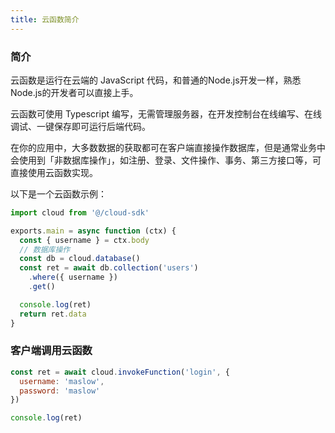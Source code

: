 ```yaml
---
title: 云函数简介
---
```


### 简介

云函数是运行在云端的 JavaScript 代码，和普通的Node.js开发一样，熟悉Node.js的开发者可以直接上手。

云函数可使用 Typescript 编写，无需管理服务器，在开发控制台在线编写、在线调试、一键保存即可运行后端代码。

在你的应用中，大多数数据的获取都可在客户端直接操作数据库，但是通常业务中会使用到「非数据库操作」，如注册、登录、文件操作、事务、第三方接口等，可直接使用云函数实现。


以下是一个云函数示例：

```ts
import cloud from '@/cloud-sdk'

exports.main = async function (ctx) {
  const { username } = ctx.body
  // 数据库操作
  const db = cloud.database()
  const ret = await db.collection('users')
    .where({ username })
    .get()

  console.log(ret)
  return ret.data
}

```


### 客户端调用云函数

```js
const ret = await cloud.invokeFunction('login', {
  username: 'maslow',
  password: 'maslow'
})

console.log(ret)
```